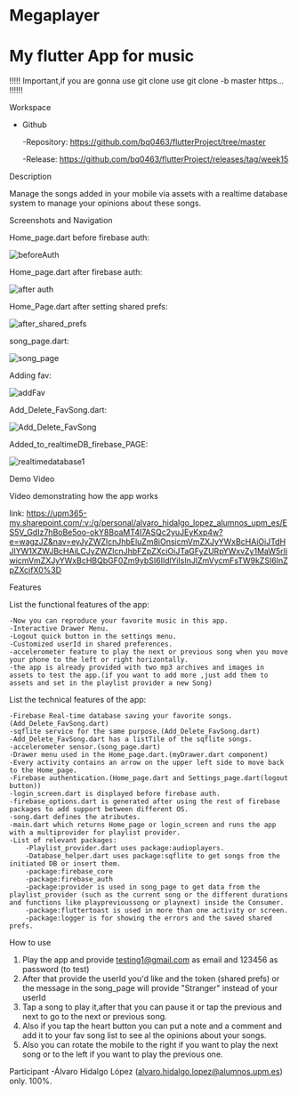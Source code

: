 # Megaplayer 
# My flutter App for music

!!!!! Important,if you are gonna use git clone use git clone -b master https...     !!!!!!

Workspace

- Github
  
    -Repository: https://github.com/bq0463/flutterProject/tree/master
  
    -Release: https://github.com/bq0463/flutterProject/releases/tag/week15

Description

Manage the songs added in your mobile via assets with a realtime database system to manage your opinions about these songs.
 
Screenshots and Navigation

Home_page.dart before firebase auth:

![beforeAuth](https://github.com/bq0463/flutterProject/assets/158185157/931e7e5c-52af-4156-92f7-d1e1f0b36fb6)

Home_page.dart after firebase auth:

![after auth](https://github.com/bq0463/flutterProject/assets/158185157/3b7a3830-5ab9-4feb-b860-ef4b9444f170)

Home_Page.dart after setting shared prefs:

![after_shared_prefs](https://github.com/bq0463/flutterProject/assets/158185157/a8d05b22-ac92-494d-b255-54e24b919140)

song_page.dart:

![song_page](https://github.com/bq0463/flutterProject/assets/158185157/0ea29758-d247-45cf-8b62-ccb9d1526db1)

Adding fav:

![addFav](https://github.com/bq0463/flutterProject/assets/158185157/ce9ebb4a-d116-4658-bb48-5a884c87805f)

Add_Delete_FavSong.dart:

![Add_Delete_FavSong](https://github.com/bq0463/flutterProject/assets/158185157/8194709c-0f44-4d52-ab1f-a08d096fc1a3)

Added_to_realtimeDB_firebase_PAGE:

![realtimedatabase1](https://github.com/bq0463/flutterProject/assets/158185157/a4bc17a4-0423-4a4a-9e46-3e30b328451b)

Demo Video

Video demonstrating how the app works

link: https://upm365-my.sharepoint.com/:v:/g/personal/alvaro_hidalgo_lopez_alumnos_upm_es/ES5V_GdIz7hBoBe5oo-okY8BoaMT4I7ASQc2yuJEyKxp4w?e=wagzJZ&nav=eyJyZWZlcnJhbEluZm8iOnsicmVmZXJyYWxBcHAiOiJTdHJlYW1XZWJBcHAiLCJyZWZlcnJhbFZpZXciOiJTaGFyZURpYWxvZy1MaW5rIiwicmVmZXJyYWxBcHBQbGF0Zm9ybSI6IldlYiIsInJlZmVycmFsTW9kZSI6InZpZXcifX0%3D

Features

List the functional features of the app:

    -Now you can reproduce your favorite music in this app.
    -Interactive Drawer Menu.
    -Logout quick button in the settings menu.
    -Customized userId in shared preferences.
    -accelerometer feature to play the next or previous song when you move your phone to the left or right horizontally.
    -the app is already provided with two mp3 archives and images in assets to test the app.(if you want to add more ,just add them to assets and set in the playlist provider a new Song)

List the technical features of the app:
    
    -Firebase Real-time database saving your favorite songs.(Add_Delete_FavSong.dart)
    -sqflite service for the same purpose.(Add_Delete_FavSong.dart)
    -Add_Delete_FavSong.dart has a listTile of the sqflite songs.
    -accelerometer sensor.(song_page.dart)
    -Drawer menu used in the Home_page.dart.(myDrawer.dart component)
    -Every activity contains an arrow on the upper left side to move back to the Home_page.
    -Firebase authentication.(Home_page.dart and Settings_page.dart(logout button))
    -login_screen.dart is displayed before firebase auth.
    -firebase_options.dart is generated after using the rest of firebase packages to add support between different OS.
    -song.dart defines the atributes.
    -main.dart which returns Home_page or login_screen and runs the app with a multiprovider for playlist provider.
    -List of relevant packages:
        -Playlist_provider.dart uses package:audioplayers.
        -Database_helper.dart uses package:sqflite to get songs from the initiated DB or insert them.
        -package:firebase_core
        -package:firebase_auth
        -package:provider is used in song_page to get data from the playlist_provider (such as the current song or the different durations and functions like playprevioussong or playnext) inside the Consumer.
        -package:fluttertoast is used in more than one activity or screen.
        -package:logger is for showing the errors and the saved shared prefs.

How to use

  1. Play the app and provide testing1@gmail.com as email and 123456 as password (to test)
  2. After that provide the userId you'd like and the token (shared prefs) or the message in the song_page will provide "Stranger" instead of your userId
  3. Tap a song to play it,after that you can pause it or tap the previous and next to go to the next or previous song.
  4. Also if you tap the heart button you can put a note and a comment and add it to your fav song list to see al the opinions about your songs.
  5. Also you can rotate the mobile to the right if you want to play the next song or to the left if you want to play the previous one.
     
Participant
    -Álvaro Hidalgo López (alvaro.hidalgo.lopez@alumnos.upm.es) only.
    100%.
     
